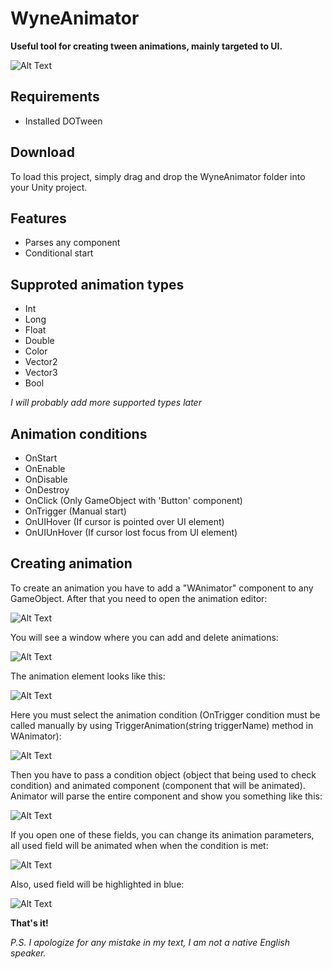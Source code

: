 # WyneAnimator

__Useful tool for creating tween animations, mainly targeted to UI.__

![Alt Text](https://i.imgur.com/GpmZjod.gif)

## Requirements
- Installed DOTween

## Download
To load this project, simply drag and drop the WyneAnimator folder into your Unity project.

## Features
- Parses any component
- Conditional start

## Supproted animation types
- Int
- Long
- Float
- Double
- Color
- Vector2
- Vector3
- Bool

_I  will probably add more supported types later_

## Animation conditions
- OnStart
- OnEnable
- OnDisable
- OnDestroy
- OnClick (Only GameObject with 'Button' component)
- OnTrigger (Manual start)
- OnUIHover (If cursor is pointed over UI element)
- OnUIUnHover (If cursor lost focus from UI element)

## Creating animation

To create an animation you have to add a "WAnimator" component to any GameObject. After that you need to open the animation editor:

![Alt Text](https://i.imgur.com/FUsrGxf.png)

You will see a window where you can add and delete animations:

![Alt Text](https://i.imgur.com/dyupOWk.png)

The animation element looks like this:

![Alt Text](https://i.imgur.com/rx9vRdR.png)

Here you must select the animation condition (OnTrigger condition must be called manually by using TriggerAnimation(string triggerName) method in WAnimator):

![Alt Text](https://i.imgur.com/yn6v2z0.png)

Then you have to pass a condition object (object that being used to check condition) and animated component (component that will be animated). Animator will parse the entire component and show you something like this:

![Alt Text](https://i.imgur.com/bFqtNlF.png)

If you open one of these fields, you can change its animation parameters, all used field will be animated when when the condition is met:

![Alt Text](https://i.imgur.com/iTppvvN.png)

Also, used field will be highlighted in blue:

![Alt Text](https://i.imgur.com/O4FZePJ.png)

__That's it!__

_P.S. I apologize for any mistake in my text, I am not a native English speaker._
